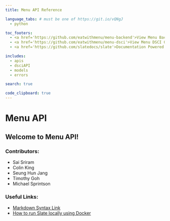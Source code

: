 ```yaml
---
title: Menu API Reference 

language_tabs: # must be one of https://git.io/vQNgJ
  - python

toc_footers:
  - <a href='https://github.com/eatwithmenu/menu-backend'>View Menu Backend Github Repo</a>
  - <a href='https://github.com/eatwithmenu/menu-dsci'>View Menu DSCI Github Repo</a>
  - <a href='https://github.com/slatedocs/slate'>Documentation Powered by Slate</a>

includes:
  - apis
  - dsciAPI
  - models
  - errors

search: true

code_clipboard: true
---
```


# Menu API

## Welcome to Menu API!

### Contributors:

* Sai Sriram
* Colin King
* Seung Hun Jang
* Timothy Goh
* Michael Sprintson


### Useful Links:

* [Markdown Syntax Link](https://github.com/slatedocs/slate/wiki/Markdown-Syntax)
* [How to run Slate locally using Docker](https://github.com/slatedocs/slate/wiki/Using-Slate-in-Docker)